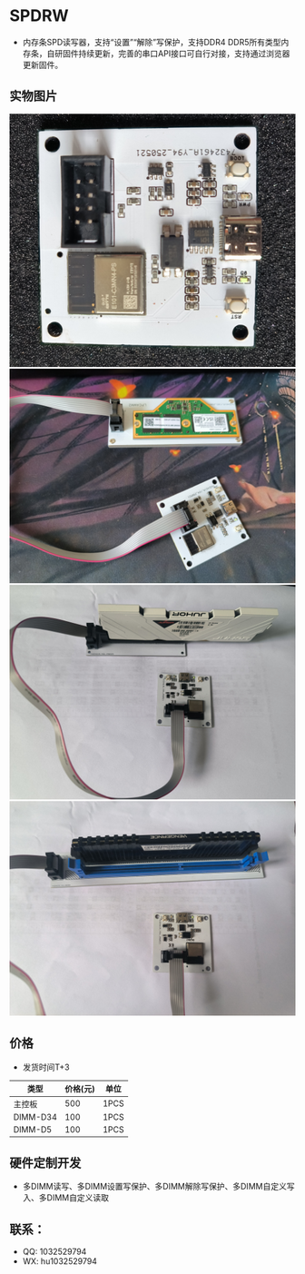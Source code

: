 # SPDRW

 - 内存条SPD读写器，支持“设置”“解除”写保护，支持DDR4 DDR5所有类型内存条，自研固件持续更新，完善的串口API接口可自行对接，支持通过浏览器更新固件。

## 实物图片

![实物图片](docs/img/spdrw.png)
![实物图片](docs/img/lpcamm2.jpg)
![实物图片](docs/img/ddr5.jpg)
![实物图片](docs/img/ddr34.jpg)

## 价格

 - 发货时间T+3

|  类型   | 价格(元)  | 单位 |
|  ----  | ----  | ---- |
| 主控板  | 500 | 1PCS |
| DIMM-D34  | 100 | 1PCS |
| DIMM-D5  | 100 | 1PCS |

## 硬件定制开发

 - 多DIMM读写、多DIMM设置写保护、多DIMM解除写保护、多DIMM自定义写入、多DIMM自定义读取

## 联系：
 - QQ: 1032529794
 - WX: hu1032529794
 
